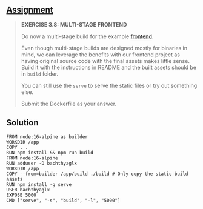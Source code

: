 ## [Assignment](https://courses.mooc.fi/org/uh-cs/courses/devops-with-docker/chapter-4/optimizing-the-image-size#a185abea-a907-4aa4-acdb-520abceca298)

> **EXERCISE 3.8: MULTI-STAGE FRONTEND**
> 
> Do now a multi-stage build for the example [frontend](https://github.com/docker-hy/material-applications/tree/main/example-frontend).
> 
> Even though multi-stage builds are designed mostly for binaries in mind, we can leverage the benefits with our frontend project as having original source code with the final assets makes little sense. Build it with the instructions in README and the built assets should be in `build` folder.
> 
> You can still use the `serve` to serve the static files or try out something else.
>
> Submit the Dockerfile as your answer.

## Solution

    FROM node:16-alpine as builder
    WORKDIR /app
    COPY . .
    RUN npm install && npm run build
    FROM node:16-alpine
    RUN adduser -D bachthyaglx
    WORKDIR /app
    COPY --from=builder /app/build ./build # Only copy the static build assets
    RUN npm install -g serve
    USER bachthyaglx
    EXPOSE 5000
    CMD ["serve", "-s", "build", "-l", "5000"]
